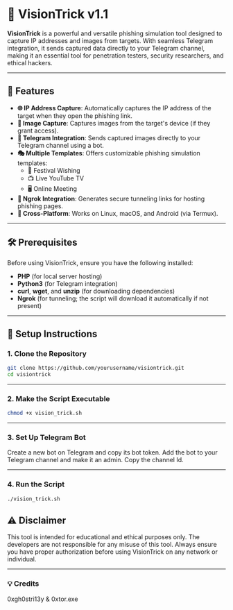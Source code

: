 # 🎯 VisionTrick v1.1

**VisionTrick** is a powerful and versatile phishing simulation tool designed to capture IP addresses and images from targets. With seamless Telegram integration, it sends captured data directly to your Telegram channel, making it an essential tool for penetration testers, security researchers, and ethical hackers.

---

## 🌟 Features

- **🌐 IP Address Capture**: Automatically captures the IP address of the target when they open the phishing link.
- **📸 Image Capture**: Captures images from the target's device (if they grant access).
- **🤖 Telegram Integration**: Sends captured images directly to your Telegram channel using a bot.
- **🎭 Multiple Templates**: Offers customizable phishing simulation templates:
  - 🎉 Festival Wishing
  - 📺 Live YouTube TV
  - 🖥️ Online Meeting
- **🔗 Ngrok Integration**: Generates secure tunneling links for hosting phishing pages.
- **📱 Cross-Platform**: Works on Linux, macOS, and Android (via Termux).

---

## 🛠️ Prerequisites

Before using VisionTrick, ensure you have the following installed:

- **PHP** (for local server hosting)
- **Python3** (for Telegram integration)
- **curl**, **wget**, and **unzip** (for downloading dependencies)
- **Ngrok** (for tunneling; the script will download it automatically if not present)

---

## 🚀 Setup Instructions

### 1. Clone the Repository
```bash
git clone https://github.com/yourusername/visiontrick.git
cd visiontrick
```

---

### 2. Make the Script Executable
```bash
chmod +x vision_trick.sh
```

---

### 3. Set Up Telegram Bot
   
Create a new bot on Telegram and copy its bot token.
Add the bot to your Telegram channel and make it an admin.
Copy the channel Id.

---

### 4. Run the Script
```bash
./vision_trick.sh
```

## ⚠️ Disclaimer
This tool is intended for educational and ethical purposes only. The developers are not responsible for any misuse of this tool. Always ensure you have proper authorization before using VisionTrick on any network or individual.

---

### 💡 Credits

0xgh0stri13y &
0xtor.exe
